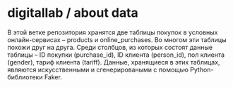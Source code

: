 # digitallab / about data
В этой ветке репозитория хранятся две таблицы покупок в условных онлайн-сервисах – products и online_purchases.
Во многом эти таблицы похожи друг на друга. Среди столбцов, из которых состоят данные таблицы – ID покупки (purchase_id), ID клиента (person_id), пол клиента (gender), тариф клиента (tariff).
Данные, хранящиеся в этих таблицах, являются искусственными и сгенерироваными с помощью Python-библиотеки Faker.
